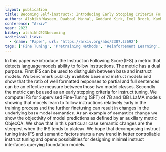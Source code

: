 ```yaml
---
layout: publication
title: Becoming Self-instruct\: Introducing Early Stopping Criteria For Minimal Instruct Tuning
authors: Alshikh Waseem, Daaboul Manhal, Goddard Kirk, Imel Brock, Kamble Kiran, Kulkarni Parikshith, Russak Melisa
conference: "Arxiv"
year: 2023
bibkey: alshikh2023becoming
additional_links:
  - {name: "Paper", url: "https://arxiv.org/abs/2307.03692"}
tags: ['Fine Tuning', 'Pretraining Methods', 'Reinforcement Learning', 'Training Techniques']
---
```

In this paper we introduce the Instruction Following Score (IFS) a metric that detects language models ability to follow instructions. The metric has a dual purpose. First IFS can be used to distinguish between base and instruct models. We benchmark publicly available base and instruct models and show that the ratio of well formatted responses to partial and full sentences can be an effective measure between those two model classes. Secondly the metric can be used as an early stopping criteria for instruct tuning. We compute IFS for Supervised Fine-Tuning (SFT) of 7B and 13B LLaMA models showing that models learn to follow instructions relatively early in the training process and the further finetuning can result in changes in the underlying base model semantics. As an example of semantics change we show the objectivity of model predictions as defined by an auxiliary metric ObjecQA. We show that in this particular case semantic changes are the steepest when the IFS tends to plateau. We hope that decomposing instruct tuning into IFS and semantic factors starts a new trend in better controllable instruct tuning and opens possibilities for designing minimal instruct interfaces querying foundation models.
